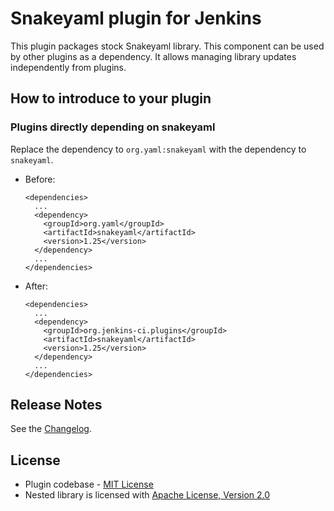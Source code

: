 Snakeyaml plugin for Jenkins
===

This plugin packages stock Snakeyaml library. 
This component can be used by other plugins as a dependency.
It allows managing library updates independently from plugins.

## How to introduce to your plugin

### Plugins directly depending on snakeyaml

Replace the dependency to `org.yaml:snakeyaml` with the dependency to `snakeyaml`.

* Before:
    ```
    <dependencies>
      ...
      <dependency>
        <groupId>org.yaml</groupId>
        <artifactId>snakeyaml</artifactId>
        <version>1.25</version>
      </dependency>
      ...
    </dependencies>
    ```
* After:
    ```
    <dependencies>
      ...
      <dependency>
        <groupId>org.jenkins-ci.plugins</groupId>
        <artifactId>snakeyaml</artifactId>
        <version>1.25</version>
      </dependency>
      ...
    </dependencies>
    ```

## Release Notes

See the [Changelog](https://github.com/escoem/snakeyaml-plugin/releases).

## License

* Plugin codebase - [MIT License](http://opensource.org/licenses/MIT) 
* Nested library is licensed with [Apache License, Version 2.0](http://www.apache.org/licenses/)

